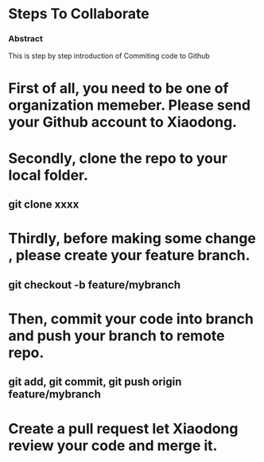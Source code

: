 Steps To Collaborate
=====================

### Abstract
This is step by step introduction of Commiting code to Github

First of all, you need to be one of organization memeber. Please send your Github account to Xiaodong.
=============

Secondly, clone the repo to your local folder.
=============
git clone xxxx
--------------

Thirdly, before making some change , please create your feature branch.
=============
git checkout -b feature/mybranch
--------------

Then, commit your code into branch and push your branch to remote repo.
=============
git add, git commit, git push origin feature/mybranch
--------------

Create a pull request let Xiaodong review your code and merge it.
=============
